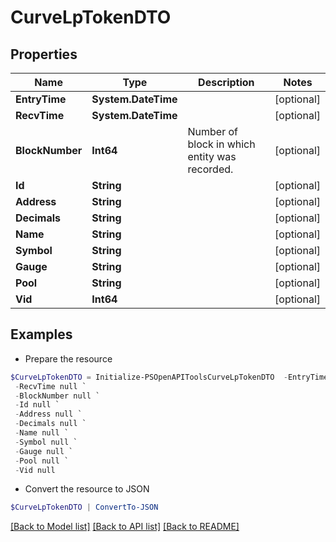 # CurveLpTokenDTO
## Properties

Name | Type | Description | Notes
------------ | ------------- | ------------- | -------------
**EntryTime** | **System.DateTime** |  | [optional] 
**RecvTime** | **System.DateTime** |  | [optional] 
**BlockNumber** | **Int64** | Number of block in which entity was recorded. | [optional] 
**Id** | **String** |  | [optional] 
**Address** | **String** |  | [optional] 
**Decimals** | **String** |  | [optional] 
**Name** | **String** |  | [optional] 
**Symbol** | **String** |  | [optional] 
**Gauge** | **String** |  | [optional] 
**Pool** | **String** |  | [optional] 
**Vid** | **Int64** |  | [optional] 

## Examples

- Prepare the resource
```powershell
$CurveLpTokenDTO = Initialize-PSOpenAPIToolsCurveLpTokenDTO  -EntryTime null `
 -RecvTime null `
 -BlockNumber null `
 -Id null `
 -Address null `
 -Decimals null `
 -Name null `
 -Symbol null `
 -Gauge null `
 -Pool null `
 -Vid null
```

- Convert the resource to JSON
```powershell
$CurveLpTokenDTO | ConvertTo-JSON
```

[[Back to Model list]](../README.md#documentation-for-models) [[Back to API list]](../README.md#documentation-for-api-endpoints) [[Back to README]](../README.md)

